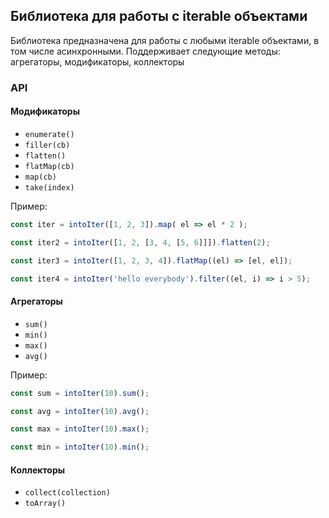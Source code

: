 ## Библиотека для работы с iterable объектами 


Библиотека предназначена для работы с любыми iterable объектами, в том числе асинхронными. Поддерживает следующие методы: агрегаторы, модификаторы, коллекторы

### API

#### Модификаторы
- `enumerate()`
- `filler(cb)`
- `flatten()`
- `flatMap(cb)`
- `map(cb)`
- `take(index)`

Пример:
```js
const iter = intoIter([1, 2, 3]).map( el => el * 2 );

const iter2 = intoIter([1, 2, [3, 4, [5, 6]]]).flatten(2);

const iter3 = intoIter([1, 2, 3, 4]).flatMap((el) => [el, el]);

const iter4 = intoIter('hello everybody').filter((el, i) => i > 5);

```

#### Агрегаторы

- `sum()`
- `min()`
- `max()`
- `avg()`

Пример:
```js
const sum = intoIter(10).sum();

const avg = intoIter(10).avg();

const max = intoIter(10).max();

const min = intoIter(10).min();

```

#### Коллекторы
- `collect(collection)`
- `toArray()`
